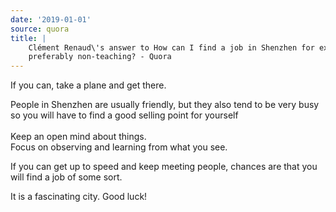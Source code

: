 ```yaml
---
date: '2019-01-01'
source: quora
title: |
    Clément Renaud\'s answer to How can I find a job in Shenzhen for expats,
    preferably non-teaching? - Quora
---
```


If you can, take a plane and get there.

People in Shenzhen are usually friendly, but they also tend to be very
busy so you will have to find a good selling point for yourself\
\
Keep an open mind about things.\
Focus on observing and learning from what you see.

If you can get up to speed and keep meeting people, chances are that you
will find a job of some sort.

It is a fascinating city. Good luck!

